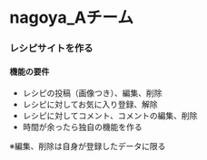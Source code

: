 # nagoya_Aチーム

### レシピサイトを作る
#### 機能の要件
- レシピの投稿（画像つき）、編集、削除
- レシピに対してお気に入り登録、解除
- レシピに対してコメント、コメントの編集、削除
- 時間が余ったら独自の機能を作る

※編集、削除は自身が登録したデータに限る